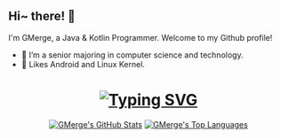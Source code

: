 ## Hi~ there! 👋
 
I'm GMerge, a Java & Kotlin Programmer. Welcome to my Github profile!

- 🔭 I’m a senior majoring in computer science and technology.
- 🌱 Likes Android and Linux Kernel.

<h1 align="center">
	<a href="https://git.io/typing-svg"><img src="https://readme-typing-svg.demolab.com?font=Fira+Code&pause=1000&width=435&separator=%3C&lines=System.out.println(%22Hello+World+!%22);" alt="Typing SVG" /></a>
</h1>
<div align="center">
	
[![GMerge's GitHub Stats](https://github-readme-stats.vercel.app/api?username=gemingjia&count_private=true&show_icons=true&line_height=40)](https://github.com/gemingjia)
[![GMerge's Top Languages](https://github-readme-stats.vercel.app/api/top-langs/?username=gemingjia&show_icons=true)](https://github.com/gemingjia)

</div>
